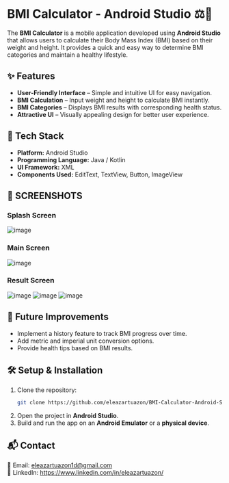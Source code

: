 # BMI Calculator - Android Studio ⚖️📱

The **BMI Calculator** is a mobile application developed using **Android Studio** that allows users to calculate their Body Mass Index (BMI) based on their weight and height. It provides a quick and easy way to determine BMI categories and maintain a healthy lifestyle.

## ✨ Features
- **User-Friendly Interface** – Simple and intuitive UI for easy navigation.
- **BMI Calculation** – Input weight and height to calculate BMI instantly.
- **BMI Categories** – Displays BMI results with corresponding health status.
- **Attractive UI** – Visually appealing design for better user experience.

## 🔧 Tech Stack
- **Platform:** Android Studio
- **Programming Language:** Java / Kotlin
- **UI Framework:** XML
- **Components Used:** EditText, TextView, Button, ImageView

## 📸 SCREENSHOTS
### Splash Screen
![image](https://user-images.githubusercontent.com/100855236/219585611-80cba78c-bc3f-4a56-9216-d235bd159cda.png)

### Main Screen
![image](https://user-images.githubusercontent.com/100855236/219585827-9283a0c7-41ac-43c4-9a39-7d7f9979f2b9.png)

### Result Screen
![image](https://user-images.githubusercontent.com/100855236/219585933-390f87d5-f946-44b4-a0bc-6ea1f9c8ed35.png)
![image](https://user-images.githubusercontent.com/100855236/219585951-dbfabd2f-8681-44c8-8fb1-5b5628f02aa3.png)
![image](https://user-images.githubusercontent.com/100855236/219585976-d09234f3-87e0-4f42-8ae7-57c60799e749.png)

## 🚀 Future Improvements
- Implement a history feature to track BMI progress over time.
- Add metric and imperial unit conversion options.
- Provide health tips based on BMI results.

## 🛠 Setup & Installation
1. Clone the repository:
   ```sh
   git clone https://github.com/eleazartuazon/BMI-Calculator-Android-Studio.git
   ```
2. Open the project in **Android Studio**.
3. Build and run the app on an **Android Emulator** or a **physical device**.

## 📬 Contact
📧 Email: eleazartuazon1d@gmail.com        
🔗 LinkedIn: https://www.linkedin.com/in/eleazartuazon/
